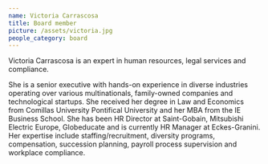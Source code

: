 ```yaml
---
name: Victoria Carrascosa
title: Board member
picture: /assets/victoria.jpg
people_category: board
---
```


Victoria Carrascosa is an expert in human resources, legal services and compliance. 

She is a senior executive with hands-on experience in diverse industries operating over various multinationals, family-owned companies and technological startups. She received her degree in Law and Economics from Comillas University Pontifical University and her MBA from the IE Business School. She has been HR Director at Saint-Gobain, Mitsubishi Electric Europe, Globeducate and is currently HR Manager at Eckes-Granini. Her expertise include staffing/recruitment, diversity programs, compensation, succession planning, payroll process supervision and workplace compliance. 
